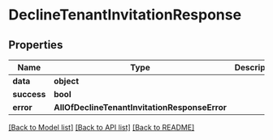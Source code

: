# DeclineTenantInvitationResponse

## Properties
Name | Type | Description | Notes
------------ | ------------- | ------------- | -------------
**data** | **object** |  | [optional] 
**success** | **bool** |  | [optional] 
**error** | **AllOfDeclineTenantInvitationResponseError** |  | [optional] 

[[Back to Model list]](../README.md#documentation-for-models) [[Back to API list]](../README.md#documentation-for-api-endpoints) [[Back to README]](../README.md)

